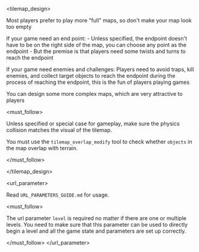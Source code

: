 <tilemap_design>

Most players prefer to play more "full" maps, so don't make your map look too empty

If your game need an end point:
    - Unless specified, the endpoint doesn't have to be on the right side of the map, you can choose any point as the endpoint
    - But the premise is that players need some twists and turns to reach the endpoint

If your game need enemies and challenges:
    Players need to avoid traps, kill enemies, and collect target objects to reach the endpoint during the process of reaching the endpoint, this is the fun of players playing games

You can design some more complex maps, which are very attractive to players

<must_follow>

Unless specified or special case for gameplay, make sure the physics collision matches the visual of the tilemap. 

You must use the `tilemap_overlap_modify` tool to check whether `objects` in the map overlap with terrain.

</must_follow>

</tilemap_design>

<url_parameter>

Read `URL_PARAMETERS_GUIDE.md` for usage.

<must_follow>

The url parameter `level` is required no matter if there are one or multiple levels. You need to make sure that this parameter can be used to directly begin a level and all the game state and parameters are set up correctly.

</must_follow>
</url_parameter>